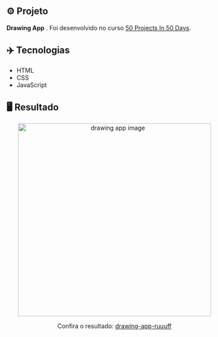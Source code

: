 ## ⚙️ Projeto
**Drawing App** . Foi desenvolvido no curso <a href="https://www.udemy.com/share/103Pv2AEcYdFxQQXUH">50 Projects In 50 Days</a>.

## ✈️ Tecnologias
- HTML
- CSS
- JavaScript

## 🖥️ Resultado
<div align="center">
  <img alt="drawing app image" src="https://i.imgur.com/vmIMDFt.png" width="450px">
  <p>Confira o resultado: <a href="https://drawing-app-ruuuff.netlify.app">drawing-app-ruuuff</a></p>
</div>